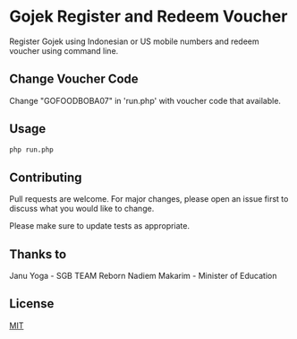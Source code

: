 # Gojek Register and Redeem Voucher 
Register Gojek using Indonesian or US mobile numbers and redeem voucher using command line.

## Change Voucher Code
Change "GOFOODBOBA07" in 'run.php' with voucher code that available.

## Usage
```bash
php run.php
```
## Contributing
Pull requests are welcome. For major changes, please open an issue first to discuss what you would like to change.

Please make sure to update tests as appropriate.

## Thanks to 
Janu Yoga - SGB TEAM Reborn
Nadiem Makarim - Minister of Education

## License
[MIT](https://choosealicense.com/licenses/mit/)
